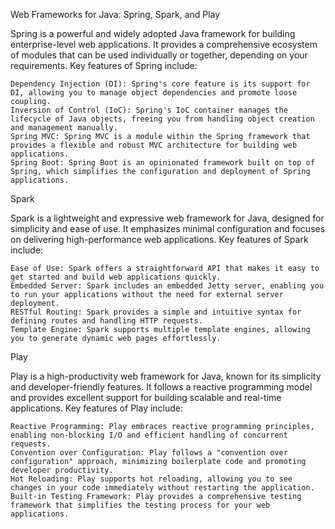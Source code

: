 Web Frameworks for Java: Spring, Spark, and Play


Spring is a powerful and widely adopted Java framework for building enterprise-level web applications. It provides a comprehensive ecosystem of modules that can be used individually or together, depending on your requirements. Key features of Spring include:

    Dependency Injection (DI): Spring's core feature is its support for DI, allowing you to manage object dependencies and promote loose coupling.
    Inversion of Control (IoC): Spring's IoC container manages the lifecycle of Java objects, freeing you from handling object creation and management manually.
    Spring MVC: Spring MVC is a module within the Spring framework that provides a flexible and robust MVC architecture for building web applications.
    Spring Boot: Spring Boot is an opinionated framework built on top of Spring, which simplifies the configuration and deployment of Spring applications.

Spark

Spark is a lightweight and expressive web framework for Java, designed for simplicity and ease of use. It emphasizes minimal configuration and focuses on delivering high-performance web applications. Key features of Spark include:

    Ease of Use: Spark offers a straightforward API that makes it easy to get started and build web applications quickly.
    Embedded Server: Spark includes an embedded Jetty server, enabling you to run your applications without the need for external server deployment.
    RESTful Routing: Spark provides a simple and intuitive syntax for defining routes and handling HTTP requests.
    Template Engine: Spark supports multiple template engines, allowing you to generate dynamic web pages effortlessly.

Play

Play is a high-productivity web framework for Java, known for its simplicity and developer-friendly features. It follows a reactive programming model and provides excellent support for building scalable and real-time applications. Key features of Play include:

    Reactive Programming: Play embraces reactive programming principles, enabling non-blocking I/O and efficient handling of concurrent requests.
    Convention over Configuration: Play follows a "convention over configuration" approach, minimizing boilerplate code and promoting developer productivity.
    Hot Reloading: Play supports hot reloading, allowing you to see changes in your code immediately without restarting the application.
    Built-in Testing Framework: Play provides a comprehensive testing framework that simplifies the testing process for your web applications.
